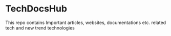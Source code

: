 # TechDocsHub
This repo contains Important articles, websites, documentations etc. related tech and new trend technologies

